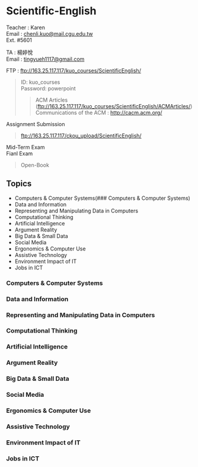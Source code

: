 # Scientific-English

Teacher : Karen  
Email : chenli.kuo@mail.cgu.edu.tw  
Ext. #5601

TA : 楊婷悅  
Email : tingyueh1117@gmail.com

FTP : ftp://163.25.117.117/kuo_courses/ScientificEnglish/
> ID: kuo_courses  
> Password: powerpoint
>> ACM Articles (ftp://163.25.117.117/kuo_courses/ScientificEnglish/ACMArticles/)  
>> Communications of the ACM : http://cacm.acm.org/

Assignment Submission
> ftp://163.25.117.117/ckou_upload/ScientificEnglish/

Mid-Term Exam  
Fianl Exam
> Open-Book

## Topics
+ Computers & Computer Systems(### Computers & Computer Systems)
+ Data and Information
+ Representing and Manipulating Data in Computers
+ Computational Thinking
+ Artificial Intelligence
+ Argument Reality
+ Big Data & Small Data
+ Social Media
+ Ergonomics & Computer Use
+ Assistive Technology
+ Environment Impact of IT
+ Jobs in ICT

### Computers & Computer Systems
### Data and Information
### Representing and Manipulating Data in Computers
### Computational Thinking
### Artificial Intelligence
### Argument Reality
### Big Data & Small Data
### Social Media
### Ergonomics & Computer Use
### Assistive Technology
### Environment Impact of IT
### Jobs in ICT